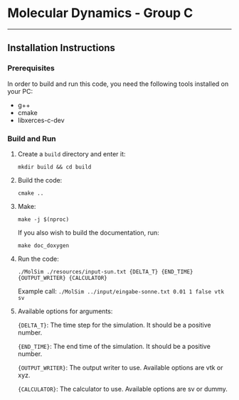 # Molecular Dynamics - Group C

---

## Installation Instructions

### Prerequisites

In order to build and run this code, you need the following tools installed on your PC:

- g++
- cmake
- libxerces-c-dev

### Build and Run

1. Create a `build` directory and enter it:

   `mkdir build && cd build`

2. Build the code:

   `cmake ..`

3. Make:

   `make -j $(nproc)`

   If you also wish to build the documentation, run:

   `make doc_doxygen`

4. Run the code:

   `./MolSim ./resources/input-sun.txt {DELTA_T} {END_TIME} {OUTPUT_WRITER} {CALCULATOR}`

   Example call: `./MolSim ../input/eingabe-sonne.txt 0.01 1 false vtk sv`
5. Available options for arguments:

   `{DELTA_T}`: The time step for the simulation. It should be a positive number.

   `{END_TIME}`: The end time of the simulation. It should be a positive number.

   `{OUTPUT_WRITER}`: The output writer to use. Available options are vtk or xyz.

   `{CALCULATOR}`: The calculator to use. Available options are sv or dummy.
